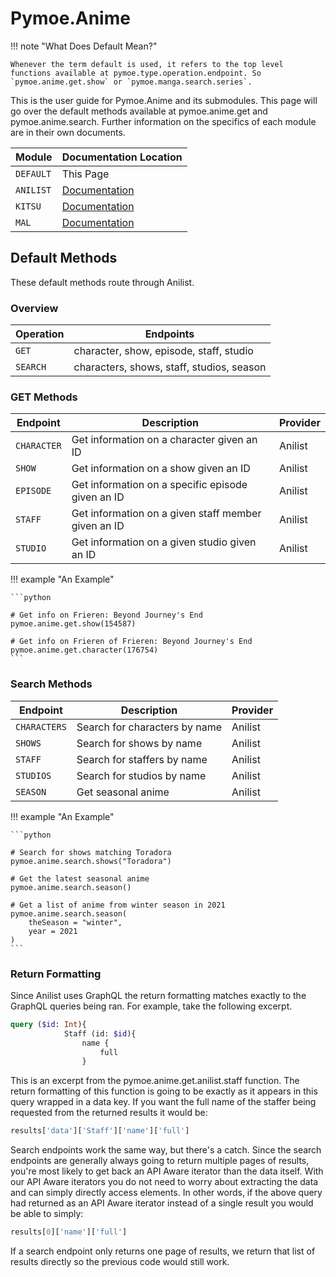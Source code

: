 # Pymoe.Anime

!!! note "What Does Default Mean?"

    Whenever the term default is used, it refers to the top level functions available at pymoe.type.operation.endpoint. So `pymoe.anime.get.show` or `pymoe.manga.search.series`.

This is the user guide for Pymoe.Anime and its submodules. This page will go over the default methods available at pymoe.anime.get and pymoe.anime.search. Further information on the specifics of each module are in their own documents.

| Module          | Documentation Location                 |
| --------------- | -------------------------------------- |
| `DEFAULT`       | This Page                              |
| `ANILIST`       | [Documentation](anilist.md)      |
| `KITSU`         | [Documentation](kitsu.md)        |
| `MAL`  | [Documentation](mal.md) |

## Default Methods

These default methods route through Anilist.

### Overview

| Operation | Endpoints |
| --------- | --------- |
| `GET` | character, show, episode, staff, studio |
| `SEARCH` | characters, shows, staff, studios, season |

### GET Methods

| Endpoint | Description | Provider |
| -------- | ----------- | -------- |
| `CHARACTER` | Get information on a character given an ID | Anilist |
| `SHOW` | Get information on a show given an ID | Anilist |
| `EPISODE` | Get information on a specific episode given an ID | Anilist |
| `STAFF` | Get information on a given staff member given an ID | Anilist |
| `STUDIO` | Get information on a given studio given an ID | Anilist |

!!! example "An Example"

    ```python

    # Get info on Frieren: Beyond Journey's End
    pymoe.anime.get.show(154587)

    # Get info on Frieren of Frieren: Beyond Journey's End
    pymoe.anime.get.character(176754)
    ```

### Search Methods

| Endpoint | Description | Provider |
| -------- | ----------- | -------- |
| `CHARACTERS` | Search for characters by name | Anilist |
| `SHOWS` | Search for shows by name | Anilist |
| `STAFF` | Search for staffers by name | Anilist |
| `STUDIOS` | Search for studios by name | Anilist |
| `SEASON` | Get seasonal anime | Anilist |

!!! example "An Example"

    ```python

    # Search for shows matching Toradora
    pymoe.anime.search.shows("Toradora")

    # Get the latest seasonal anime
    pymoe.anime.search.season()

    # Get a list of anime from winter season in 2021
    pymoe.anime.search.season(
        theSeason = "winter",
        year = 2021
    )
    ```

### Return Formatting

Since Anilist uses GraphQL the return formatting matches exactly to the GraphQL queries being ran. For example, take the following excerpt.

```graphql
query ($id: Int){
            Staff (id: $id){
                name {
                    full
                }
```

This is an excerpt from the pymoe.anime.get.anilist.staff function. The return formatting of this function is going to be exactly as it appears in this query wrapped in a data key. If you want the full name of the staffer being requested from the returned results it would be:
```python
results['data']['Staff']['name']['full']
```

Search endpoints work the same way, but there's a catch. Since the search endpoints are generally always going to return multiple pages of results, you're most likely to get back an API Aware iterator than the data itself. With our API Aware iterators you do not need to worry about extracting the data and can simply directly access elements. In other words, if the above query had returned as an API Aware iterator instead of a single result you would be able to simply:
```python
results[0]['name']['full']
```

If a search endpoint only returns one page of results, we return that list of results directly so the previous code would still work.

